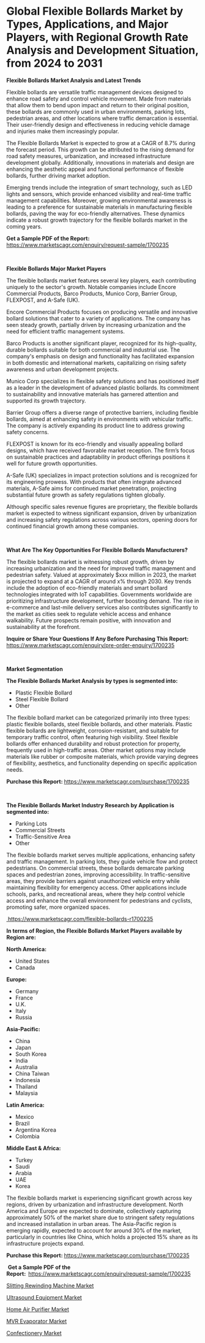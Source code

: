<p><h1>Global Flexible Bollards Market by Types, Applications, and Major Players, with Regional Growth Rate Analysis and Development Situation, from 2024 to 2031</h1></p><p><strong>Flexible Bollards Market Analysis and Latest Trends</strong></p>
<p><p>Flexible bollards are versatile traffic management devices designed to enhance road safety and control vehicle movement. Made from materials that allow them to bend upon impact and return to their original position, these bollards are commonly used in urban environments, parking lots, pedestrian areas, and other locations where traffic demarcation is essential. Their user-friendly design and effectiveness in reducing vehicle damage and injuries make them increasingly popular.</p><p>The Flexible Bollards Market is expected to grow at a CAGR of 8.7% during the forecast period. This growth can be attributed to the rising demand for road safety measures, urbanization, and increased infrastructure development globally. Additionally, innovations in materials and design are enhancing the aesthetic appeal and functional performance of flexible bollards, further driving market adoption.</p><p>Emerging trends include the integration of smart technology, such as LED lights and sensors, which provide enhanced visibility and real-time traffic management capabilities. Moreover, growing environmental awareness is leading to a preference for sustainable materials in manufacturing flexible bollards, paving the way for eco-friendly alternatives. These dynamics indicate a robust growth trajectory for the flexible bollards market in the coming years.</p></p>
<p><strong>Get a Sample PDF of the Report:&nbsp;</strong> <a href="https://www.marketscagr.com/enquiry/request-sample/1700235?utm_campaign=1610&utm_medium=2&utm_source=Github&utm_content=ia&utm_term=21102024&utm_id=flexible-bollards">https://www.marketscagr.com/enquiry/request-sample/1700235</a></p>
<p>&nbsp;</p>
<p><strong>Flexible Bollards Major Market Players</strong></p>
<p><p>The flexible bollards market features several key players, each contributing uniquely to the sector's growth. Notable companies include Encore Commercial Products, Barco Products, Munico Corp, Barrier Group, FLEXPOST, and A-Safe (UK).</p><p>Encore Commercial Products focuses on producing versatile and innovative bollard solutions that cater to a variety of applications. The company has seen steady growth, partially driven by increasing urbanization and the need for efficient traffic management systems.</p><p>Barco Products is another significant player, recognized for its high-quality, durable bollards suitable for both commercial and industrial use. The company's emphasis on design and functionality has facilitated expansion in both domestic and international markets, capitalizing on rising safety awareness and urban development projects.</p><p>Munico Corp specializes in flexible safety solutions and has positioned itself as a leader in the development of advanced plastic bollards. Its commitment to sustainability and innovative materials has garnered attention and supported its growth trajectory.</p><p>Barrier Group offers a diverse range of protective barriers, including flexible bollards, aimed at enhancing safety in environments with vehicular traffic. The company is actively expanding its product line to address growing safety concerns.</p><p>FLEXPOST is known for its eco-friendly and visually appealing bollard designs, which have received favorable market reception. The firm’s focus on sustainable practices and adaptability in product offerings positions it well for future growth opportunities.</p><p>A-Safe (UK) specializes in impact protection solutions and is recognized for its engineering prowess. With products that often integrate advanced materials, A-Safe aims for continued market penetration, projecting substantial future growth as safety regulations tighten globally.</p><p>Although specific sales revenue figures are proprietary, the flexible bollards market is expected to witness significant expansion, driven by urbanization and increasing safety regulations across various sectors, opening doors for continued financial growth among these companies.</p></p>
<p>&nbsp;</p>
<p><strong>What Are The Key Opportunities For Flexible Bollards Manufacturers?</strong></p>
<p><p>The flexible bollards market is witnessing robust growth, driven by increasing urbanization and the need for improved traffic management and pedestrian safety. Valued at approximately $xxx million in 2023, the market is projected to expand at a CAGR of around x% through 2030. Key trends include the adoption of eco-friendly materials and smart bollard technologies integrated with IoT capabilities. Governments worldwide are prioritizing infrastructure development, further boosting demand. The rise in e-commerce and last-mile delivery services also contributes significantly to the market as cities seek to regulate vehicle access and enhance walkability. Future prospects remain positive, with innovation and sustainability at the forefront.</p></p>
<p><strong>Inquire or Share Your Questions If Any Before Purchasing This Report:</strong> <a href="https://www.marketscagr.com/enquiry/pre-order-enquiry/1700235?utm_campaign=1610&utm_medium=2&utm_source=Github&utm_content=ia&utm_term=21102024&utm_id=flexible-bollards">https://www.marketscagr.com/enquiry/pre-order-enquiry/1700235</a></p>
<p>&nbsp;</p>
<p><strong>Market Segmentation</strong></p>
<p><strong>The Flexible Bollards Market Analysis by types is segmented into:</strong></p>
<p><ul><li>Plastic Flexible Bollard</li><li>Steel Flexible Bollard</li><li>Other</li></ul></p>
<p><p>The flexible bollard market can be categorized primarily into three types: plastic flexible bollards, steel flexible bollards, and other materials. Plastic flexible bollards are lightweight, corrosion-resistant, and suitable for temporary traffic control, often featuring high visibility. Steel flexible bollards offer enhanced durability and robust protection for property, frequently used in high-traffic areas. Other market options may include materials like rubber or composite materials, which provide varying degrees of flexibility, aesthetics, and functionality depending on specific application needs.</p></p>
<p><strong>Purchase this Report:&nbsp;</strong><a href="https://www.marketscagr.com/purchase/1700235?utm_campaign=1610&utm_medium=2&utm_source=Github&utm_content=ia&utm_term=21102024&utm_id=flexible-bollards">https://www.marketscagr.com/purchase/1700235</a></p>
<p>&nbsp;</p>
<p><strong>The Flexible Bollards Market Industry Research by Application is segmented into:</strong></p>
<p><ul><li>Parking Lots</li><li>Commercial Streets</li><li>Traffic-Sensitive Area</li><li>Other</li></ul></p>
<p><p>The flexible bollards market serves multiple applications, enhancing safety and traffic management. In parking lots, they guide vehicle flow and protect pedestrians. On commercial streets, these bollards demarcate parking spaces and pedestrian zones, improving accessibility. In traffic-sensitive areas, they provide barriers against unauthorized vehicle entry while maintaining flexibility for emergency access. Other applications include schools, parks, and recreational areas, where they help control vehicle access and enhance the overall environment for pedestrians and cyclists, promoting safer, more organized spaces.</p></p>
<p><a href="https://www.marketscagr.com/flexible-bollards-r1700235?utm_campaign=1610&utm_medium=2&utm_source=Github&utm_content=ia&utm_term=21102024&utm_id=flexible-bollards">&nbsp;https://www.marketscagr.com/flexible-bollards-r1700235</a></p>
<p><strong>In terms of Region, the Flexible Bollards Market Players available by Region are:</strong></p>
<p>
    <p> <strong> North America: </strong>
        <ul>
            <li>United States</li>
            <li>Canada</li>
        </ul>
        </p> 
    <p> <strong> Europe: </strong>
        <ul>
            <li>Germany</li>
            <li>France</li>
            <li>U.K.</li>
            <li>Italy</li>
            <li>Russia</li>
        </ul>
        </p> 
    <p> <strong> Asia-Pacific: </strong>
        <ul>
            <li>China</li>
            <li>Japan</li>
            <li>South Korea</li>
            <li>India</li>
            <li>Australia</li>
            <li>China Taiwan</li>
            <li>Indonesia</li>
            <li>Thailand</li>
            <li>Malaysia</li>
        </ul>
        </p> 
    <p> <strong> Latin America: </strong>
        <ul>
            <li>Mexico</li>
            <li>Brazil</li>
            <li>Argentina Korea</li>
            <li>Colombia</li>
        </ul>
        </p> 
    <p> <strong> Middle East & Africa: </strong>
        <ul>
            <li>Turkey</li>
            <li>Saudi</li>
            <li>Arabia</li>
            <li>UAE</li>
            <li>Korea</li>
        </ul>
    </p>
    </p>
<p><p>The flexible bollards market is experiencing significant growth across key regions, driven by urbanization and infrastructure development. North America and Europe are expected to dominate, collectively capturing approximately 50% of the market share due to stringent safety regulations and increased installation in urban areas. The Asia-Pacific region is emerging rapidly, expected to account for around 30% of the market, particularly in countries like China, which holds a projected 15% share as its infrastructure projects expand.</p></p>
<p><strong>Purchase this Report: </strong><a href="https://www.marketscagr.com/purchase/1700235?utm_campaign=1610&utm_medium=2&utm_source=Github&utm_content=ia&utm_term=21102024&utm_id=flexible-bollards">https://www.marketscagr.com/purchase/1700235</a></p>
<p>&nbsp;<strong>Get a Sample PDF of the Report:&nbsp;&nbsp;</strong><a href="https://www.marketscagr.com/enquiry/request-sample/1700235?utm_campaign=1610&utm_medium=2&utm_source=Github&utm_content=ia&utm_term=21102024&utm_id=flexible-bollards">https://www.marketscagr.com/enquiry/request-sample/1700235</a></p>
<p><strong></strong></p>
<p><p><a href="https://www.linkedin.com/pulse/slitting-rewinding-machine-market-matrix-applications-types-nilee?utm_campaign=1610&utm_medium=2&utm_source=Github&utm_content=ia&utm_term=21102024&utm_id=flexible-bollards">Slitting Rewinding Machine Market</a></p><p><a href="https://www.linkedin.com/pulse/ultrasound-equipment-market-maturity-analysis-regional-dch9e?utm_campaign=1610&utm_medium=2&utm_source=Github&utm_content=ia&utm_term=21102024&utm_id=flexible-bollards">Ultrasound Equipment Market</a></p><p><a href="https://www.linkedin.com/pulse/home-air-purifier-market-evolution-key-trends-regional-dynamics-ozbje?utm_campaign=1610&utm_medium=2&utm_source=Github&utm_content=ia&utm_term=21102024&utm_id=flexible-bollards">Home Air Purifier Market</a></p><p><a href="https://www.linkedin.com/pulse/mvr-evaporator-market-evolution-regional-adaptations-innovation-nmz8e?utm_campaign=1610&utm_medium=2&utm_source=Github&utm_content=ia&utm_term=21102024&utm_id=flexible-bollards">MVR Evaporator Market</a></p><p><a href="https://www.linkedin.com/pulse/confectionery-market-global-insights-sales-trends-2024-0iyze?utm_campaign=1610&utm_medium=2&utm_source=Github&utm_content=ia&utm_term=21102024&utm_id=flexible-bollards">Confectionery Market</a></p></p>